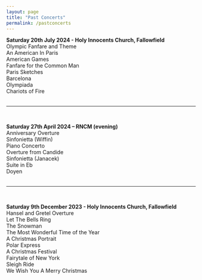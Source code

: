 ```yaml
---
layout: page
title: "Past Concerts"
permalink: /pastconcerts
---
```


**Saturday 20th July 2024 - Holy Innocents Church, Fallowfield**
<br>
Olympic Fanfare and Theme<br>
An American In Paris<br>
American Games<br>
Fanfare for the Common Man<br>
Paris Sketches<br>
Barcelona<br>
Olympiada<br>
Chariots of Fire<br>
<br>

---

<br>

**Saturday 27th April 2024 – RNCM (evening)**
<br>
Anniversary Overture<br>
Sinfonietta (Wiffin)<br>
Piano Concerto<br>
Overture from Candide<br>
Sinfonietta (Janacek)<br>
Suite in Eb<br>
Doyen<br>
<br>

---

<br>

**Saturday 9th December 2023 - Holy Innocents Church, Fallowfield**
<br>
Hansel and Gretel Overture<br>
Let The Bells Ring<br>
The Snowman<br>
The Most Wonderful Time of the Year<br>
A Christmas Portrait<br>
Polar Express<br>
A Christmas Festival<br>
Fairytale of New York<br>
Sleigh Ride<br>
We Wish You A Merry Christmas<br>
